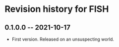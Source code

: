 # Revision history for FISH

## 0.1.0.0 -- 2021-10-17

* First version. Released on an unsuspecting world.
